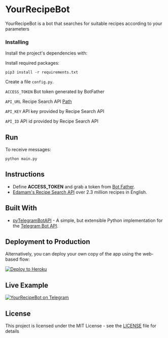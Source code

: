 # YourRecipeBot

YourRecipeBot is a bot that searches for suitable recipes according to your parameters

### Installing

Install the project's dependencies with:

Install required packages:

```shell
pip3 install -r requirements.txt
```

Create a file `config.py`.

`ACCESS_TOKEN` Bot token generated by BotFather

`API_URL` Recipe Search API [Path](https://api.edamam.com/search)

`API_KEY` API key provided by Recipe Search API

`API_ID` API id provided by Recipe Search API

## Run

To receive messages:

```
python main.py
```

## Instructions

- Define **ACCESS_TOKEN** and grab a token from [Bot Father](https://telegram.me/BotFather).
- [Edamam's Recipe Search API](https://developer.edamam.com/edamam-recipe-api) over 2.3 million recipes in English.

## Built With

* [pyTelegramBotAPI](https://github.com/eternnoir/pyTelegramBotAPI) - A simple, but extensible Python implementation for the [Telegram Bot API](https://core.telegram.org/bots/api).

## Deployment to Production

Alternatively, you can deploy your own copy of the app using the web-based flow:

[![Deploy to Heroku](https://www.herokucdn.com/deploy/button.png)](https://heroku.com/deploy)

## Live Example

[![YourRecipeBot on Telegram](https://i.ibb.co/F0N2SZs/telegram.png)](https://t.me/YourRecipeTodayBot)

## License

This project is licensed under the MIT License - see the [LICENSE](LICENSE) file for details
